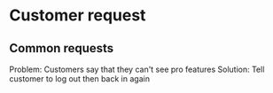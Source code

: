 # Customer request

## Common requests

Problem: Customers say that they can't see pro features
Solution: Tell customer to log out then back in again
